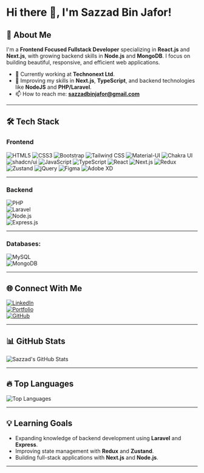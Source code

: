 # Hi there 👋, I'm **Sazzad Bin Jafor**!

## 🚀 About Me  
I'm a **Frontend Focused Fullstack Developer** specializing in **React.js** and **Next.js**, with growing backend skills in **Node.js** and **MongoDB**. I focus on building beautiful, responsive, and efficient web applications.

- 🔭 Currently working at **Technonext Ltd**.  
- 🌱 Improving my skills in **Next.js**, **TypeScript**, and backend technologies like **NodeJS** and **PHP/Laravel**.  
- 📫 How to reach me: **sazzadbinjafor@gmail.com**  

---

## 🛠️ Tech Stack  

### **Frontend**  
![HTML5](https://img.shields.io/badge/HTML5-E34F26?style=flat&logo=html5&logoColor=white) ![CSS3](https://img.shields.io/badge/CSS3-1572B6?style=flat&logo=css3&logoColor=white) ![Bootstrap](https://img.shields.io/badge/Bootstrap-563D7C?style=flat&logo=bootstrap&logoColor=white) ![Tailwind CSS](https://img.shields.io/badge/Tailwind%20CSS-38B2AC?style=flat&logo=tailwind-css&logoColor=white) ![Material-UI](https://img.shields.io/badge/Material--UI-0081CB?style=flat&logo=mui&logoColor=white) ![Chakra UI](https://img.shields.io/badge/Chakra%20UI-319795?style=flat&logo=chakra-ui&logoColor=white) ![shadcn/ui](https://img.shields.io/badge/shadcn%2Fui-000000?style=flat&logo=shadcnui&logoColor=white) ![JavaScript](https://img.shields.io/badge/JavaScript-F7DF1E?style=flat&logo=javascript&logoColor=black) ![TypeScript](https://img.shields.io/badge/TypeScript-3178C6?style=flat&logo=typescript&logoColor=white) ![React](https://img.shields.io/badge/React-20232A?style=flat&logo=react&logoColor=61DAFB) ![Next.js](https://img.shields.io/badge/Next.js-000000?style=flat&logo=next.js&logoColor=white) ![Redux](https://img.shields.io/badge/Redux-764ABC?style=flat&logo=redux&logoColor=white) ![Zustand](https://img.shields.io/badge/Zustand-FFDD67?style=flat&logo=react&logoColor=black) ![jQuery](https://img.shields.io/badge/jQuery-0769AD?style=flat&logo=jquery&logoColor=white) ![Figma](https://img.shields.io/badge/Figma-F24E1E?style=flat&logo=figma&logoColor=white) ![Adobe XD](https://img.shields.io/badge/Adobe%20XD-FF61F6?style=flat&logo=adobexd&logoColor=white)


---

### **Backend**  
![PHP](https://img.shields.io/badge/PHP-777BB4?style=flat&logo=php&logoColor=white)  
![Laravel](https://img.shields.io/badge/Laravel-FF2D20?style=flat&logo=laravel&logoColor=white)  
![Node.js](https://img.shields.io/badge/Node.js-339933?style=flat&logo=node.js&logoColor=white)  
![Express.js](https://img.shields.io/badge/Express.js-000000?style=flat&logo=express&logoColor=white)

---

### Databases:  
![MySQL](https://img.shields.io/badge/MySQL-00000F?style=flat&logo=mysql&logoColor=white)  
![MongoDB](https://img.shields.io/badge/MongoDB-4EA94B?style=flat&logo=mongodb&logoColor=white)  

---

## 🌐 Connect With Me  
[![LinkedIn](https://img.shields.io/badge/LinkedIn-0077B5?style=flat&logo=linkedin&logoColor=white)](https://linkedin.com/in/sazzadbinjafor)  
[![Portfolio](https://img.shields.io/badge/Portfolio-FF5722?style=flat&logo=google-chrome&logoColor=white)](https://your-portfolio-link.com)  
[![GitHub](https://img.shields.io/badge/GitHub-333333?style=flat&logo=github&logoColor=white)](https://github.com/Sazzad171)  

---

## 📊 GitHub Stats  
![Sazzad's GitHub Stats](https://github-readme-stats.vercel.app/api?username=Sazzad171&show_icons=true&theme=radical)  

---

## 🔥 Top Languages  
![Top Languages](https://github-readme-stats.vercel.app/api/top-langs/?username=Sazzad171&layout=compact&theme=radical)  

---

## 💡 Learning Goals  
- Expanding knowledge of backend development using **Laravel** and **Express**.  
- Improving state management with **Redux** and **Zustand**.  
- Building full-stack applications with **Next.js** and **Node.js**.  

---
